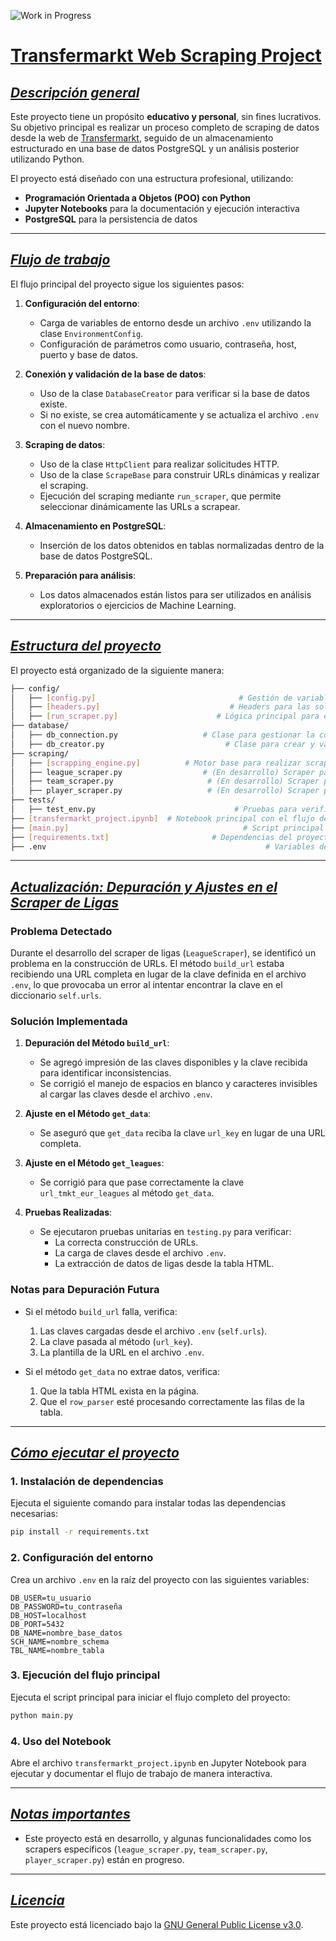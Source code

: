 ![Work in Progress](https://img.shields.io/badge/Status-Work%20in%20Progress-yellow)
# <u>Transfermarkt Web Scraping Project</u>

## <u>*Descripción general*</u>
Este proyecto tiene un propósito **educativo y personal**, sin fines lucrativos. Su objetivo principal es realizar un proceso completo de scraping de datos desde la web de [Transfermarkt](https://www.transfermarkt.es/), seguido de un almacenamiento estructurado en una base de datos PostgreSQL y un análisis posterior utilizando Python.

El proyecto está diseñado con una estructura profesional, utilizando:
- **Programación Orientada a Objetos (POO) con Python**
- **Jupyter Notebooks** para la documentación y ejecución interactiva
- **PostgreSQL** para la persistencia de datos

---

## <u>*Flujo de trabajo*</u>
El flujo principal del proyecto sigue los siguientes pasos:

1. **Configuración del entorno**:
   - Carga de variables de entorno desde un archivo `.env` utilizando la clase `EnvironmentConfig`.
   - Configuración de parámetros como usuario, contraseña, host, puerto y base de datos.

2. **Conexión y validación de la base de datos**:
   - Uso de la clase `DatabaseCreator` para verificar si la base de datos existe.
   - Si no existe, se crea automáticamente y se actualiza el archivo `.env` con el nuevo nombre.

3. **Scraping de datos**:
   - Uso de la clase `HttpClient` para realizar solicitudes HTTP.
   - Uso de la clase `ScrapeBase` para construir URLs dinámicas y realizar el scraping.
   - Ejecución del scraping mediante `run_scraper`, que permite seleccionar dinámicamente las URLs a scrapear.

4. **Almacenamiento en PostgreSQL**:
   - Inserción de los datos obtenidos en tablas normalizadas dentro de la base de datos PostgreSQL.

5. **Preparación para análisis**:
   - Los datos almacenados están listos para ser utilizados en análisis exploratorios o ejercicios de Machine Learning.

---

## <u>*Estructura del proyecto*</u>
El proyecto está organizado de la siguiente manera:

```bash
├── config/
│   ├── [config.py]                                # Gestión de variables de entorno
│   ├── [headers.py]                             # Headers para las solicitudes HTTP
│   ├── [run_scraper.py]                      # Lógica principal para ejecutar el scraping
├── database/
│   ├── db_connection.py                   # Clase para gestionar la conexión a PostgreSQL
│   ├── db_creator.py                           # Clase para crear y validar la base de datos
├── scraping/
│   ├── [scrapping_engine.py]          # Motor base para realizar scraping
│   ├── league_scraper.py                  # (En desarrollo) Scraper para ligas
│   ├── team_scraper.py                     # (En desarrollo) Scraper para equipos
│   ├── player_scraper.py                   # (En desarrollo) Scraper para jugadores
├── tests/
│   ├── test_env.py                               # Pruebas para verificar la carga de variables de entorno
├── [transfermarkt_project.ipynb]  # Notebook principal con el flujo del proyecto
├── [main.py]                                       # Script principal para ejecutar el flujo completo
├── [requirements.txt]                       # Dependencias del proyecto
├── .env                                                 # Variables de entorno (no incluido en el repositorio)
```

---

## <u>*Actualización: Depuración y Ajustes en el Scraper de Ligas*</u>

### **Problema Detectado**
Durante el desarrollo del scraper de ligas (`LeagueScraper`), se identificó un problema en la construcción de URLs. El método `build_url` estaba recibiendo una URL completa en lugar de la clave definida en el archivo `.env`, lo que provocaba un error al intentar encontrar la clave en el diccionario `self.urls`.

### **Solución Implementada**
1. **Depuración del Método `build_url`**:
   - Se agregó impresión de las claves disponibles y la clave recibida para identificar inconsistencias.
   - Se corrigió el manejo de espacios en blanco y caracteres invisibles al cargar las claves desde el archivo `.env`.

2. **Ajuste en el Método `get_data`**:
   - Se aseguró que `get_data` reciba la clave `url_key` en lugar de una URL completa.

3. **Ajuste en el Método `get_leagues`**:
   - Se corrigió para que pase correctamente la clave `url_tmkt_eur_leagues` al método `get_data`.

4. **Pruebas Realizadas**:
   - Se ejecutaron pruebas unitarias en `testing.py` para verificar:
     - La correcta construcción de URLs.
     - La carga de claves desde el archivo `.env`.
     - La extracción de datos de ligas desde la tabla HTML.

### **Notas para Depuración Futura**
- Si el método `build_url` falla, verifica:
  1. Las claves cargadas desde el archivo `.env` (`self.urls`).
  2. La clave pasada al método (`url_key`).
  3. La plantilla de la URL en el archivo `.env`.

- Si el método `get_data` no extrae datos, verifica:
  1. Que la tabla HTML exista en la página.
  2. Que el `row_parser` esté procesando correctamente las filas de la tabla.

---

## <u>*Cómo ejecutar el proyecto*</u>

### 1. Instalación de dependencias
Ejecuta el siguiente comando para instalar todas las dependencias necesarias:
```bash
pip install -r requirements.txt
```

### 2. Configuración del entorno
Crea un archivo `.env` en la raíz del proyecto con las siguientes variables:
```env
DB_USER=tu_usuario
DB_PASSWORD=tu_contraseña
DB_HOST=localhost
DB_PORT=5432
DB_NAME=nombre_base_datos
SCH_NAME=nombre_schema
TBL_NAME=nombre_tabla
```

### 3. Ejecución del flujo principal
Ejecuta el script principal para iniciar el flujo completo del proyecto:
```bash
python main.py
```

### 4. Uso del Notebook
Abre el archivo `transfermarkt_project.ipynb` en Jupyter Notebook para ejecutar y documentar el flujo de trabajo de manera interactiva.

---

## <u>*Notas importantes*</u>
- Este proyecto está en desarrollo, y algunas funcionalidades como los scrapers específicos (`league_scraper.py`, `team_scraper.py`, `player_scraper.py`) están en progreso.

---

## <u>*Licencia*</u>
Este proyecto está licenciado bajo la [GNU General Public License v3.0](LICENSE).